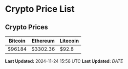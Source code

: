 # Crypto Price List

## Crypto Prices
| Bitcoin | Ethereum | Litecoin |
| ------- | -------- | -------- |
| $96184 | $3302.36 | $92.8 |
**Last Updated:** 2024-11-24 15:56 UTC
**Last Updated:** $DATE$
